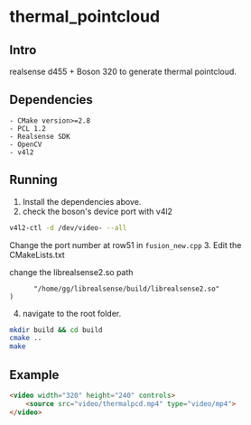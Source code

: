 # thermal_pointcloud

## Intro

realsense d455 + Boson 320 to generate thermal pointcloud.

## Dependencies

```
- CMake version>=2.8
- PCL 1.2
- Realsense SDK
- OpenCV
- v4l2
```
## Running

1. Install the dependencies above.
2. check the boson's device port with v4l2
```bash
v4l2-ctl -d /dev/video- --all
```
Change the port number at row51 in `fusion_new.cpp`
3. Edit the CMakeLists.txt

change the librealsense2.so path
```
      "/home/gg/librealsense/build/librealsense2.so"
)
```
4. navigate to the root folder.
```bash
mkdir build && cd build
cmake ..
make
```
## Example
```HTML
<video width="320" height="240" controls>
    <source src="video/thermalpcd.mp4" type="video/mp4">
</video>
```

